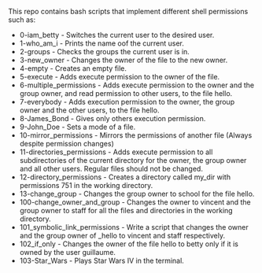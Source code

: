 This repo contains bash scripts that implement different shell permissions such as:

- 0-iam_betty - Switches the current user to the desired user.
- 1-who_am_i - Prints the name oof the current user.
- 2-groups - Checks the groups the current user is in.
- 3-new_owner - Changes the owner of the file to the new owner.
- 4-empty - Creates an empty file.
- 5-execute - Adds execute permission to the owner of the file.
- 6-multiple_permissions -  Adds execute permission to the owner and the group owner, and read permission to other users, to the file hello.
- 7-everybody - Adds execution permission to the owner, the group owner and the other users, to the file hello.
- 8-James_Bond - Gives only others execution permission.
- 9-John_Doe - Sets a mode of a file.
- 10-mirror_permissions - Mirrors the permissions of another file (Always despite permission changes)
- 11-directories_permissions - Adds execute permission to all subdirectories of the current directory for the owner, the group owner and all other users. Regular files should not be changed.
- 12-directory_permissions - Creates a directory called my_dir with permissions 751 in the working directory.
- 13-change_group - Changes the group owner to school for the file hello.
- 100-change_owner_and_group - Changes the owner to vincent and the group owner to staff for all the files and directories in the working directory.
- 101_symbolic_link_permissions - Write a script that changes the owner and the group owner of _hello to vincent and staff respectively.
- 102_if_only - Changes the owner of the file hello to betty only if it is owned by the user guillaume.
- 103-Star_Wars - Plays Star Wars IV in the terminal.
